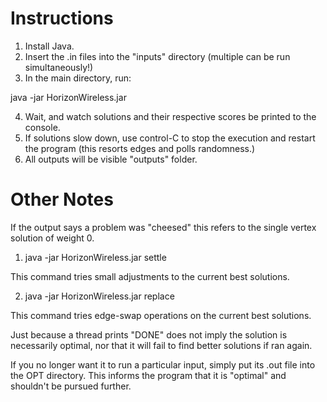 # Instructions

1.  Install Java. 
2.  Insert the .in files into the "inputs" directory (multiple can be run simultaneously!)
3.  In the main directory, run:

java -jar HorizonWireless.jar

4.  Wait, and watch solutions and their respective scores be printed to the console.
5.  If solutions slow down, use control-C to stop the execution and restart the program (this resorts edges and polls randomness.)
6.  All outputs will be visible "outputs" folder.


# Other Notes
If the output says a problem was "cheesed" this refers to the single vertex solution of weight 0. 

1. java -jar HorizonWireless.jar settle

This command tries small adjustments to the current best solutions.

2. java -jar HorizonWireless.jar replace

This command tries edge-swap operations on the current best solutions.

Just because a thread prints "DONE" does not imply the solution is necessarily optimal, nor that it will fail to find better solutions if ran again. 

If you no longer want it to run a particular input, simply put its .out file into the OPT directory. This informs the program that it is "optimal" and shouldn't be pursued further.
